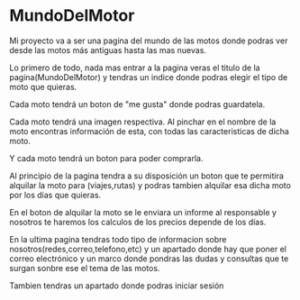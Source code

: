 # MundoDelMotor
Mi proyecto va a ser una pagina del mundo de las motos donde podras ver desde las motos más antiguas hasta las mas nuevas.

Lo primero de todo, nada mas entrar a la pagina veras el titulo de la pagina(MundoDelMotor) y tendras un indice donde podras elegir el tipo de moto que quieras.

Cada moto tendrá un boton de "me gusta" donde podras guardatela.

Cada moto tendrá una imagen respectiva. Al pinchar en el nombre de la moto encontras información de esta, con todas las caracteristicas de dicha moto.

Y cada moto tendrá un boton para poder comprarla.

Al principio de la pagina tendra a su disposición un boton que te permitira alquilar la moto para (viajes,rutas) y podras tambien alquilar esa dicha moto por los dias que quieras.

En el boton de alquilar la moto se le enviara un informe al responsable y nosotros te haremos los calculos de los precios depende de los días.

En la ultima pagina tendras todo tipo de informacion sobre nosotros(redes,correo,telefono,etc) y un apartado donde hay que poner el correo electrónico y un marco donde pondras las dudas y consultas que te surgan sonbre ese el tema de las motos.

Tambien tendras un apartado donde podras iniciar sesión



